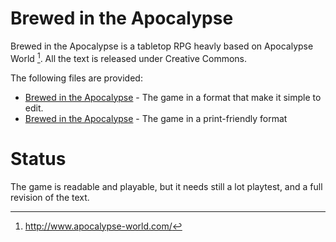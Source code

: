 
# Brewed in the Apocalypse

Brewed in the Apocalypse is a tabletop RPG heavly based on Apocalypse World
[^1]. All the text is released under Creative Commons.

The following files are provided:
- [Brewed in the Apocalypse](bita.md) - The game in a format that make it simple
  to edit.
- [Brewed in the Apocalypse](https://github.com/pocomane/brewed-in-the-apocalypse/releases/latest/download/bita.pdf) -
  The game in a print-friendly format

[^1]: http://www.apocalypse-world.com/

# Status

The game is readable and playable, but it needs still a lot playtest, and a
full revision of the text.

